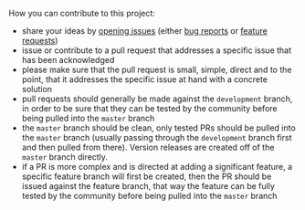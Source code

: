 How you can contribute to this project:
* share your ideas by [opening issues](https://github.com/JohnRDOrazio/LiturgicalCalendar/issues) (either [bug reports](https://github.com/JohnRDOrazio/LiturgicalCalendar/issues/new?assignees=&labels=&template=bug_report.md&title=) or [feature requests](https://github.com/JohnRDOrazio/LiturgicalCalendar/issues/new?assignees=&labels=&template=feature_request.md&title=))
* issue or contribute to a pull request that addresses a specific issue that has been acknowledged
* please make sure that the pull request is small, simple, direct and to the point, that it addresses the specific issue at hand with a concrete solution
* pull requests should generally be made against the `development` branch, in order to be sure that they can be tested by the community before being pulled into the `master` branch
* the `master` branch should be clean, only tested PRs should be pulled into the `master` branch (usually passing through the `development` branch first and then pulled from there). Version releases are created off of the `master` branch directly.
* if a PR is more complex and is directed at adding a significant feature, a specific feature branch will first be created, then the PR should be issued against the feature branch, that way the feature can be fully tested by the community before being pulled into the `master` branch
